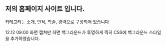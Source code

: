 <h2>저의 홈페이지 사이트 입니다.</h2>
<p>카테고리는 소개, 인적, 학술, 경력으로 구성되어 있습니다</p>
<p>12.12 09:00 화면 캡쳐만 하면 백그라운드가 투명하게 찍혀 CSS에 백그라운드 스타일을 추가하였습니다.</p>
